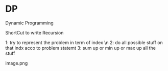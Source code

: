 # DP
Dynamic Programming


ShortCut to write Recursion

 1: try to represent the problem in term of index \n
 2: do all possible stuff on that indx acco to problem statemt
 3: sum up or min up or max up all the stuff 

image.png